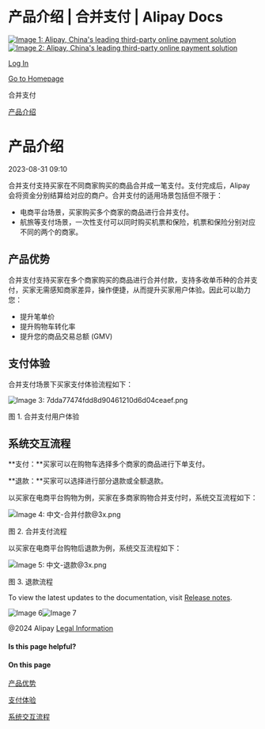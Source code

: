 产品介绍 | 合并支付 | Alipay Docs
===============
                        

[![Image 1: Alipay, China's leading third-party online payment solution](https://ac.alipay.com/storage/2024/3/26/d66c43c0-440d-4c97-9976-f2028a2c8c5e.svg)![Image 2: Alipay, China's leading third-party online payment solution](https://ac.alipay.com/storage/2024/3/26/a48bd336-aea0-4f16-bf83-616eacbb4434.svg)](/docs/)

[Log In](https://global.alipay.com/ilogin/account_login.htm?goto=https%3A%2F%2Fglobal.alipay.com%2Fdocs%2Fac%2Fcombinedpay_cn%2Foverview)

[Go to Homepage](../../)

合并支付

[产品介绍](/docs/ac/combinedpay_cn/overview)

产品介绍
====

2023-08-31 09:10

合并支付支持买家在不同商家购买的商品合并成一笔支付。支付完成后，Alipay 会将资金分别结算给对应的商户。合并支付的适用场景包括但不限于：

*   电商平台场景，买家购买多个商家的商品进行合并支付。
*   航旅等支付场景，一次性支付可以同时购买机票和保险，机票和保险分别对应不同的两个的商家。

产品优势
----

合并支付支持买家在多个商家购买的商品进行合并付款，支持多收单币种的合并支付，买家无需感知商家差异，操作便捷，从而提升买家用户体验。因此可以助力您：

*   提升笔单价
*   提升购物车转化率
*   提升您的商品交易总额 (GMV)

支付体验
----

合并支付场景下买家支付体验流程如下：

![Image 3: 7dda77474fdd8d90461210d6d04ceaef.png](https://idocs-assets.marmot-cloud.com/storage/idocs87c36dc8dac653c1/1692174859091-c7a6996a-e63d-48df-9de2-e07e138eb911.png)

图 1. 合并支付用户体验

系统交互流程
------

**支付：**买家可以在购物车选择多个商家的商品进行下单支付。

**退款：**买家可以选择进行部分退款或全额退款。

以买家在电商平台购物为例，买家在多商家购物合并支付时，系统交互流程如下：

![Image 4: 中文-合并付款@3x.png](https://idocs-assets.marmot-cloud.com/storage/idocs87c36dc8dac653c1/1693280384554-60b59e1e-4563-4e39-849d-0878c3701fac.png)

图 2. 合并支付流程

以买家在电商平台购物后退款为例，系统交互流程如下：

![Image 5: 中文-退款@3x.png](https://idocs-assets.marmot-cloud.com/storage/idocs87c36dc8dac653c1/1693280402374-bc4986fa-c0b7-484b-a3cb-b7ac3dae7702.png)

图 3. 退款流程

To view the latest updates to the documentation, visit [Release notes](https://global.alipay.com/docs/releasenotes).

![Image 6](https://ac.alipay.com/storage/2021/5/20/19b2c126-9442-4f16-8f20-e539b1db482a.png)![Image 7](https://ac.alipay.com/storage/2021/5/20/e9f3f154-dbf0-455f-89f0-b3d4e0c14481.png)

@2024 Alipay [Legal Information](https://global.alipay.com/docs/ac/platform/membership)

#### Is this page helpful?

#### On this page

[产品优势](#taPKO "产品优势")

[支付体验](#s4xQb "支付体验")

[系统交互流程](#hccR5 "系统交互流程")